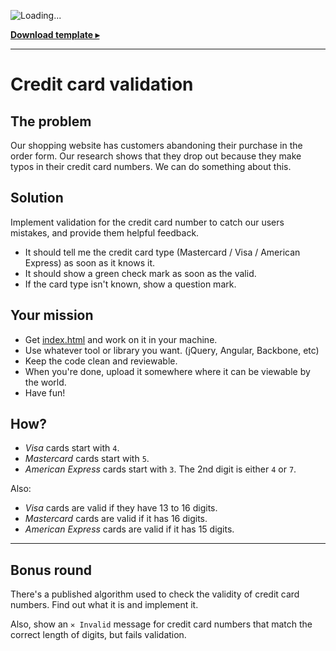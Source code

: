 ![Loading...](http://cdn.rawgit.com/rstacruz/frontend-exercises/2235733d/order-form/validation.gif)

**[Download template ▸](index.html)**

----

# Credit card validation

## The problem

Our shopping website has customers abandoning their purchase in the order form. 
Our research shows that they drop out because they make typos in their credit 
card numbers. We can do something about this.

## Solution

Implement validation for the credit card number to catch our users mistakes, and 
provide them helpful feedback.

 * It should tell me the credit card type (Mastercard / Visa / American Express) 
  as soon as it knows it.
 * It should show a green check mark as soon as the valid.
 * If the card type isn't known, show a question mark.

## Your mission

 * Get [index.html](index.html) and work on it in your machine.
 * Use whatever tool or library you want. (jQuery, Angular, Backbone, etc)
 * Keep the code clean and reviewable.
 * When you're done, upload it somewhere where it can be viewable by the world.
 * Have fun!

## How?

 - *Visa* cards start with `4`.
 - *Mastercard* cards start with `5`.
 - *American Express* cards start with `3`. The 2nd digit is either `4` or `7`.

Also:

 - *Visa* cards are valid if they have 13 to 16 digits.
 - *Mastercard* cards are valid if it has 16 digits.
 - *American Express* cards are valid if it has 15 digits.

----

## Bonus round

There's a published algorithm used to check the validity of credit card numbers.
Find out what it is and implement it.

Also, show an `✕ Invalid` message for credit card numbers that match the correct 
length of digits, but fails validation.
